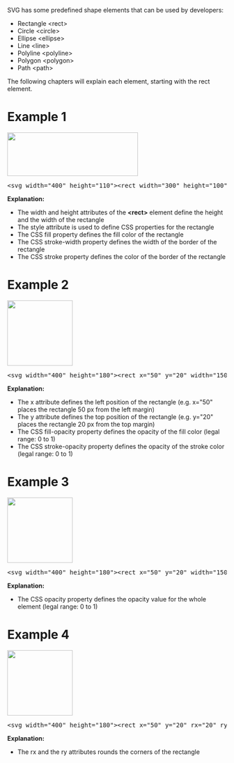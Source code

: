 SVG has some predefined shape elements that can be used by developers:
<ul>
  <li>Rectangle &lt;rect&gt;</li>
  <li>Circle &lt;circle&gt;</li>
  <li>Ellipse &lt;ellipse&gt;</li>
  <li>Line &lt;line&gt;</li>
  <li>Polyline &lt;polyline&gt;</li>
  <li>Polygon &lt;polygon&gt;</li>
  <li>Path &lt;path&gt;</li>
</ul>
The following chapters will explain each element, starting with the rect element.
<h1>Example 1</h1>
<img src="https://i.imgur.com/6MgnOgh.png" width="300" height="100">
<pre>&lt;svg width="400" height="110"&gt;&lt;rect width="300" height="100" style="fill:rgb(0,0,255);stroke-width:3;stroke:rgb(0,0,0)" /&gt;&lt;/svg&gt;</pre>
<b>Explanation:</b>
<ul>
  <li>The width and height attributes of the <b>&lt;rect&gt;</b> element define the height and the width of the rectangle</li>
  <li>The style attribute is used to define CSS properties for the rectangle</li>
  <li>The CSS fill property defines the fill color of the rectangle</li>
  <li>The CSS stroke-width property defines the width of the border of the rectangle</li>
  <li>The CSS stroke property defines the color of the border of the rectangle</li>
</ul>
<h1>Example 2</h1>
<img src="https://i.imgur.com/ibxzJa6.png" width="150" height="150">
<pre>&lt;svg width="400" height="180"&gt;&lt;rect x="50" y="20" width="150" height="150" style="fill:blue;stroke:pink;stroke-width:5;fill-opacity:0.1;stroke-opacity:0.9" /&gt;&lt;/svg&gt;</pre>
<b>Explanation:</b>
<ul>
  <li>The x attribute defines the left position of the rectangle (e.g. x="50" places the rectangle 50 px from the left margin)</li>
  <li>The y attribute defines the top position of the rectangle (e.g. y="20" places the rectangle 20 px from the top margin)</li>
  <li>The CSS fill-opacity property defines the opacity of the fill color (legal range: 0 to 1)</li>
  <li>The CSS stroke-opacity property defines the opacity of the stroke color (legal range: 0 to 1)</li>
</ul>
<h1>Example 3</h1>
<img src="https://i.imgur.com/72gSNMX.png" width="150" height="150">
<pre>&lt;svg width="400" height="180"&gt;&lt;rect x="50" y="20" width="150" height="150" style="fill:blue;stroke:pink;stroke-width:5;opacity:0.5" /&gt;&lt;/svg&gt;</pre>
<b>Explanation:</b>
<ul>
  <li>The CSS opacity property defines the opacity value for the whole element (legal range: 0 to 1)</li>
</ul>
<h1>Example 4</h1>
<img src="https://i.imgur.com/0xms2Lc.png" width="150" height="150">
<pre>&lt;svg width="400" height="180"&gt;&lt;rect x="50" y="20" rx="20" ry="20" width="150" height="150" style="fill:red;stroke:black;stroke-width:5;opacity:0.5" /&gt;&lt;/svg&gt;</pre>
<b>Explanation:</b>
<ul>
  <li>The rx and the ry attributes rounds the corners of the rectangle</li>
</ul>
